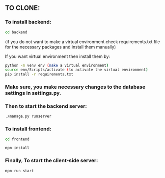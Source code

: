 ## TO CLONE:

### To install backend:

```bash
cd backend
``` 
(if you do not want to make a virtual environment check requirements.txt file for the necessary packages and install them manually)

If you want virtual environment then install them by:

```bash
python -m venv env (make a virtual environment)
source env/Scripts/activate (to activate the virtual environment)
pip install -r requirements.txt
```
### Make sure, you make necessary changes to the database settings in settings.py. 

### Then to start the backend server:

```bash
./manage.py runserver

```

### To install frontend:

```bash
cd frontend

npm install 
```

### Finally, To start the client-side server:

```bash
npm run start
```

